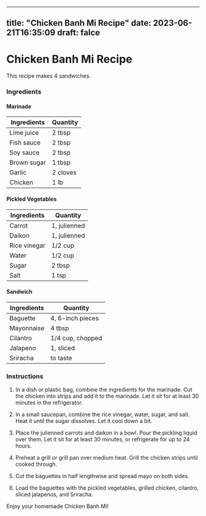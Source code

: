 
---
title: "Chicken Banh Mi Recipe"
date: 2023-06-21T16:35:09
draft: falce
---

# Chicken Banh Mi Recipe

This recipe makes 4 sandwiches.

### Ingredients

#### Marinade
| Ingredients | Quantity |
|-------------|----------|
| Lime juice   | 2 tbsp    |
| Fish sauce   | 2 tbsp    |
| Soy sauce    | 2 tbsp    |
| Brown sugar  | 1 tbsp    |
| Garlic       | 2 cloves  |
| Chicken      | 1 lb      |

#### Pickled Vegetables
| Ingredients     | Quantity    |
|-----------------|-------------|
| Carrot          | 1, julienned |
| Daikon          | 1, julienned |
| Rice vinegar    | 1/2 cup     |
| Water           | 1/2 cup     |
| Sugar           | 2 tbsp      |
| Salt            | 1 tsp       |

#### Sandwich
| Ingredients        | Quantity                  |
|--------------------|---------------------------|
| Baguette            | 4, 6-inch pieces           |
| Mayonnaise          | 4 tbsp                    |
| Cilantro            | 1/4 cup, chopped           |
| Jalapeno            | 1, sliced                 |
| Sriracha            | to taste                  |

### Instructions

1. In a dish or plastic bag, combine the ingredients for the marinade. Cut the chicken into strips and add it to the marinade. Let it sit for at least 30 minutes in the refrigerator.

2. In a small saucepan, combine the rice vinegar, water, sugar, and salt. Heat it until the sugar dissolves. Let it cool down a bit.

3. Place the julienned carrots and daikon in a bowl. Pour the pickling liquid over them. Let it sit for at least 30 minutes, or refrigerate for up to 24 hours.

4. Preheat a grill or grill pan over medium heat. Grill the chicken strips until cooked through.

5. Cut the baguettes in half lengthwise and spread mayo on both sides.

6. Load the baguettes with the pickled vegetables, grilled chicken, cilantro, sliced jalapenos, and Sriracha.

Enjoy your homemade Chicken Banh Mi!
